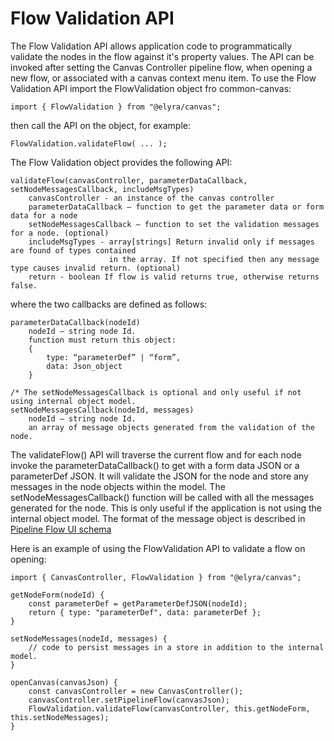 # Flow Validation API

  The Flow Validation API allows application code to programmatically validate the nodes in the flow against it's property values.  The API can be invoked after setting the Canvas Controller pipeline flow, when opening a new flow, or associated with a canvas context menu item.  To use the Flow Validation API import the FlowValidation object fro common-canvas:
```
import { FlowValidation } from "@elyra/canvas";
```
then call the API on the object, for example:
```
FlowValidation.validateFlow( ... );
```

The Flow Validation object provides the following API:

```
validateFlow(canvasController, parameterDataCallback, setNodeMessagesCallback, includeMsgTypes)
	canvasController - an instance of the canvas controller 
	parameterDataCallback – function to get the parameter data or form data for a node
	setNodeMessagesCallback – function to set the validation messages for a node. (optional)
    includeMsgTypes - array[strings] Return invalid only if messages are found of types contained 
                      in the array. If not specified then any message type causes invalid return. (optional)
    return - boolean If flow is valid returns true, otherwise returns false.
```
where the two callbacks are defined as follows:
```
parameterDataCallback(nodeId)
	nodeId – string node Id.
	function must return this object:
	{
		type: “parameterDef” | “form”,
		data: Json_object
	}

/* The setNodeMessagesCallback is optional and only useful if not using internal object model.
setNodeMessagesCallback(nodeId, messages)
	nodeId – string node Id.
	an array of message objects generated from the validation of the node.
``` 

The validateFlow() API will traverse the current flow and for each node invoke the parameterDataCallback() to get with a form data JSON or a parameterDef JSON.  It will validate the JSON for the node and store any messages in the node objects within the model.  The setNodeMessagesCallback() function will be called with all the messages generated for the node.  This is only useful if the application is not using the internal object model.
The format of the message object is described in [Pipeline Flow UI schema](https://github.com/elyra-ai/wdp-pipeline-schemas/blob/master/common-pipeline/pipeline-flow/pipeline-flow-ui-v1-schema.json) 

Here is an example of using the FlowValidation API to validate a flow on opening:

```
import { CanvasController, FlowValidation } from "@elyra/canvas";

getNodeForm(nodeId) {
    const parameterDef = getParameterDefJSON(nodeId);
    return { type: "parameterDef", data: parameterDef };
}

setNodeMessages(nodeId, messages) {
    // code to persist messages in a store in addition to the internal model.
}

openCanvas(canvasJson) {
    const canvasController = new CanvasController();
    canvasController.setPipelineFlow(canvasJson);
    FlowValidation.validateFlow(canvasController, this.getNodeForm, this.setNodeMessages);
}

```
